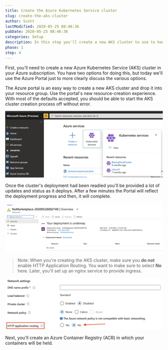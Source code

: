 ```yaml
---
title: Create the Azure Kubernetes Service cluster
slug: create-the-aks-cluster
author: Scott
lastModified: 2020-05-25 08:46:36
pubDate: 2020-05-25 08:46:36
categories: Setup
description: In this step you'll create a new AKS cluster to use to house your microservices.
phase: 1
step: 4
---
```


First, you'll need to create a new Azure Kubernetes Service (AKS) cluster in your Azure subscription. You have two options for doing this, but today we'll use the Azure Portal just to more clearly discuss the various options.

The Azure portal is an easy way to create a new AKS cluster and drop it into your resource group. Use the portal's new resource-creation experience. With most of the defaults accepted, you should be able to start the AKS cluster creation process off without error.

![AKS in the Azure Portal](media/aks.png)

Once the cluster's deployment had been readied you'll be provided a lot of updates and status as it deploys. After a few minutes the Portal will reflect the deployment progress and then, it will complete.

![AKS in the Azure Portal](media/cluster-readied.png)

> Note: When you're creating the AKS cluster, make sure you **do not** enable HTTP Application Routing. You want to make sure to select **No** here. Later, you'll set up an nginx service to provide ingress.

![Disable HTTP Routing](media/disable-http-routing.png)

Next, you'll create an Azure Container Registry (ACR) in which your containers will be held.
